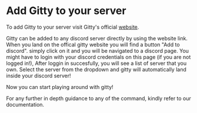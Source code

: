 # Add Gitty to your server

To add Gitty to your server visit Gitty's official [website](https://gitty.netlify.app).

Gitty can be added to any discord server directly by using the website link. When you land on the offical gitty website you will find a button "Add to discord".
simply click on it and you will be navigated to a discord page. You might have to login with your discord credentials on this page (if you are not logged in!), After loggin in succesfully, you will see a list of server that you own. Select the server from the dropdown and gitty will automatically land inside your discord server!

Now you can start playing around with gitty!

For any further in depth guidance to any of the command, kindly refer to our documentation.
